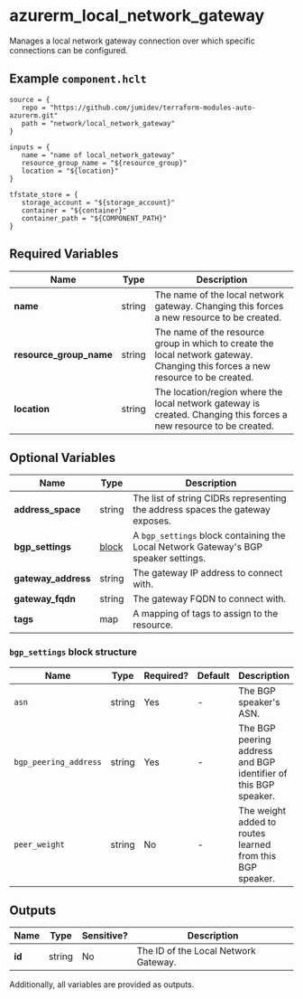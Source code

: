 # azurerm_local_network_gateway

Manages a local network gateway connection over which specific connections can be configured.

## Example `component.hclt`

```hcl
source = {
   repo = "https://github.com/jumidev/terraform-modules-auto-azurerm.git" 
   path = "network/local_network_gateway" 
}

inputs = {
   name = "name of local_network_gateway" 
   resource_group_name = "${resource_group}" 
   location = "${location}" 
}

tfstate_store = {
   storage_account = "${storage_account}" 
   container = "${container}" 
   container_path = "${COMPONENT_PATH}" 
}

```

## Required Variables

| Name | Type |  Description |
| ---- | --------- |  ----------- |
| **name** | string |  The name of the local network gateway. Changing this forces a new resource to be created. | 
| **resource_group_name** | string |  The name of the resource group in which to create the local network gateway. Changing this forces a new resource to be created. | 
| **location** | string |  The location/region where the local network gateway is created. Changing this forces a new resource to be created. | 

## Optional Variables

| Name | Type |  Description |
| ---- | --------- |  ----------- |
| **address_space** | string |  The list of string CIDRs representing the address spaces the gateway exposes. | 
| **bgp_settings** | [block](#bgp_settings-block-structure) |  A `bgp_settings` block containing the Local Network Gateway's BGP speaker settings. | 
| **gateway_address** | string |  The gateway IP address to connect with. | 
| **gateway_fqdn** | string |  The gateway FQDN to connect with. | 
| **tags** | map |  A mapping of tags to assign to the resource. | 

### `bgp_settings` block structure

| Name | Type | Required? | Default | Description |
| ---- | ---- | --------- | ------- | ----------- |
| `asn` | string | Yes | - | The BGP speaker's ASN. |
| `bgp_peering_address` | string | Yes | - | The BGP peering address and BGP identifier of this BGP speaker. |
| `peer_weight` | string | No | - | The weight added to routes learned from this BGP speaker. |



## Outputs

| Name | Type | Sensitive? | Description |
| ---- | ---- | --------- | --------- |
| **id** | string | No  | The ID of the Local Network Gateway. | 

Additionally, all variables are provided as outputs.
